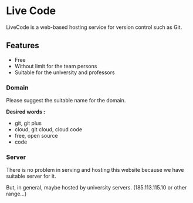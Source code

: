 # Live Code

LiveCode is a web-based hosting service for version control such as Git.

## Features

- Free
- Without limit for the team persons
- Suitable for the university and professors

### Domain

Please suggest the suitable name for the domain.

**Desired words :**

- git, git plus
- cloud, git cloud, cloud code
- free, open source
- code

### Server

There is no problem in serving and hosting this website because we have suitable server for it.

But, in general, maybe hosted by university servers. (185.113.115.10 or other range...)
